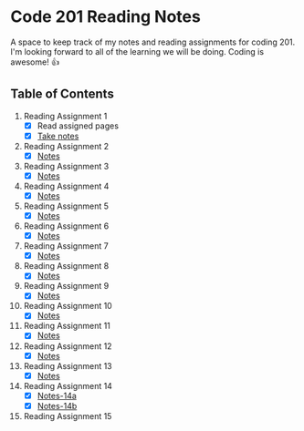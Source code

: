 # Code 201 Reading Notes

A space to keep track of my notes and reading assignments for coding 201. I'm looking forward to all of the learning we will be doing. Coding is awesome! :+1:

## Table of Contents
1. Reading Assignment 1
   - [x] Read assigned pages
   - [x] [Take notes](https://github.com/myerstina515/reading-notes/blob/master/class-01.md)
2. Reading Assignment 2
   - [x] [Notes](https://github.com/myerstina515/reading-notes/blob/master/class-02.md)
3. Reading Assignment 3
   - [x] [Notes](https://github.com/myerstina515/reading-notes/blob/master/class-03.md)
4. Reading Assignment 4
   - [x] [Notes](https://github.com/myerstina515/reading-notes/blob/master/class-04.md)
5. Reading Assignment 5
   - [x] [Notes](https://github.com/myerstina515/reading-notes/blob/master/class-05.md)
6. Reading Assignment 6
   - [x] [Notes](https://github.com/myerstina515/reading-notes/blob/master/class-06.md)
7. Reading Assignment 7
   - [x] [Notes](https://github.com/myerstina515/reading-notes/blob/master/class-07.md)
8. Reading Assignment 8
   - [x] [Notes](https://github.com/myerstina515/reading-notes/blob/master/class-08.md)
9. Reading Assignment 9
   - [x] [Notes](https://github.com/myerstina515/reading-notes/blob/master/class-09.md)
10. Reading Assignment 10
    - [x] [Notes](https://github.com/myerstina515/reading-notes/blob/master/class-10.md)
11. Reading Assignment 11
    - [x] [Notes](https://github.com/myerstina515/reading-notes/blob/master/class-11.md)
12. Reading Assignment 12
    - [x] [Notes](https://github.com/myerstina515/reading-notes/blob/master/class-12.md)
13. Reading Assignment 13
    - [x] [Notes](https://github.com/myerstina515/reading-notes/blob/master/class-13.md)
14. Reading Assignment 14
    - [x] [Notes-14a](https://github.com/myerstina515/reading-notes/blob/master/class-14a.md)
    - [x] [Notes-14b](https://github.com/myerstina515/reading-notes/blob/master/class-14b.md)
15. Reading Assignment 15

